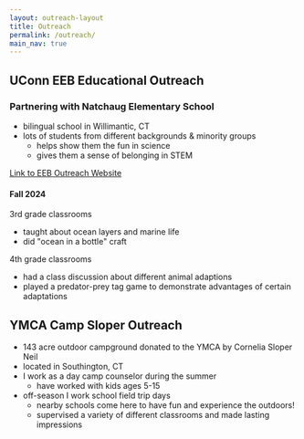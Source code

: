 ```yaml
---
layout: outreach-layout
title: Outreach
permalink: /outreach/
main_nav: true
---
```


## UConn EEB Educational Outreach
### Partnering with Natchaug Elementary School
- bilingual school in Willimantic, CT
- lots of students from different backgrounds & minority groups
  - helps show them the fun in science
  - gives them a sense of belonging in STEM

[Link to EEB Outreach Website](https://uconneeb.github.io/outreach/elementary-school-outreach.html)

#### Fall 2024
  
  3rd grade classrooms
  - taught about ocean layers and marine life
  - did "ocean in a bottle" craft

  4th grade classrooms
  - had a class discussion about different animal adaptions
  - played a predator-prey tag game to demonstrate advantages of certain adaptations


## YMCA Camp Sloper Outreach
- 143 acre outdoor campground donated to the YMCA by Cornelia Sloper Neil
- located in Southington, CT
- I work as a day camp counselor during the summer
  - have worked with kids ages 5-15
- off-season I work school field trip days
  - nearby schools come here to have fun and experience the outdoors!
  - supervised a variety of different classrooms and made lasting impressions
  